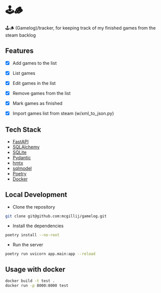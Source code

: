 # 🕹️🪵


🕹️🪵 (Gamelog)/tracker, for keeping track of my finished games from the steam backlog

## Features

- [x] Add games to the list
- [x] List games
- [x] Edit games in the list
- [x] Remove games from the list
- [x] Mark games as finished
- [x] Import games list from steam (w/xml_to_json.py)


## Tech Stack

- [FastAPI](https://fastapi.tiangolo.com/)
- [SQLAlchemy](https://www.sqlalchemy.org/)
- [SQLite](https://www.sqlite.org/index.html)
- [Pydantic](https://pydantic-docs.helpmanual.io/)
- [hmtx](https://htmx.org/)
- [sqlmodel](https://sqlmodel.tiangolo.com/)
- [Poetry](https://python-poetry.org/)
- [Docker](https://www.docker.com/)

## Local Development

- Clone the repository

``` bash
git clone git@github.com:mcgillij/gamelog.git
```

- Install the dependencies

``` bash
poetry install --no-root
```
- Run the server

``` bash
poetry run uvicorn app.main:app --reload
```

## Usage with docker
```bash
docker build -t test .
docker run -p 8000:8000 test
```
